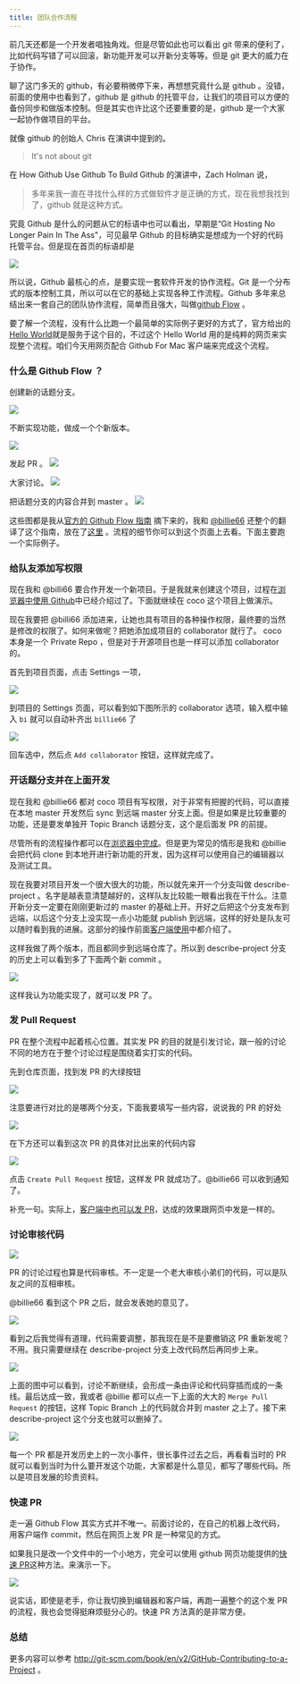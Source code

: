```yaml
---
title: 团队合作流程
---
```



前几天还都是一个开发者唱独角戏。但是尽管如此也可以看出 git 带来的便利了，比如代码写错了可以回滚，新功能开发可以开新分支等等。但是 git 更大的威力在于协作。

聊了这门多天的 github，有必要稍微停下来，再想想究竟什么是 github 。没错，前面的使用中也看到了，github 是 github 的托管平台，让我们的项目可以方便的备份同步和做版本控制。但是其实也许比这个还要重要的是，github 是一个大家一起协作做项目的平台。

就像 github 的创始人 Chris 在演讲中提到的。

>It's not about git

在 How Github Use Github To Build Github 的演讲中，Zach Holman 说，

>多年来我一直在寻找什么样的方式做软件才是正确的方式，现在我想我找到了，github 就是这种方式。


究竟 Github 是什么的问题从它的标语中也可以看出，早期是“Git Hosting No Longer Pain In The Ass"，可见最早 Github 的目标确实是想成为一个好的代码托管平台。但是现在首页的标语却是

![](images/flow_github/better_together.png)


所以说，Github 最核心的点，是要实现一套软件开发的协作流程。Git 是一个分布式的版本控制工具，所以可以在它的基础上实现各种工作流程。Github 多年来总结出来一套自己的团队协作流程，简单而且强大，叫做[github Flow](https://guides.github.com/introduction/flow/index.html) 。


要了解一个流程，没有什么比跑一个最简单的实际例子更好的方式了，官方给出的[Hello World](https://guides.github.com/activities/hello-world/)就是服务于这个目的，不过这个 Hello World 用的是纯粹的网页来实现整个流程。咱们今天用网页配合 Github For Mac 客户端来完成这个流程。


### 什么是 Github Flow ？

创建新的话题分支。

![](images/flow_github/new_branch.png)

不断实现功能，做成一个个新版本。

![](images/flow_github/make_changes.png)

发起 PR 。
![](images/flow_github/open_pr.png)

大家讨论。
![](images/flow_github/discuss.png)

把话题分支的内容合并到 master 。
![](images/flow_github/merge_in.png)


这些图都是我从[官方的 Github Flow 指南](https://guides.github.com/introduction/flow/index.html) 摘下来的，我和 [@billie66](http://github.com/billie66) 还整个的翻译了这个指南，放在了[这里](http://gitbeijing.com/flow) 。流程的细节你可以到这个页面上去看。下面主要跑一个实际例子。

<!-- http://git-scm.com/book/en/v2/GitHub-Contributing-to-a-Project 的例子就挺好 -->

### 给队友添加写权限

现在我和 @billi66 要合作开发一个新项目。于是我就来创建这个项目，过程在[浏览器中使用 Github](github_in_browser.html)中已经介绍过了。下面就继续在 coco 这个项目上做演示。

现在我要把 @billi66 添加进来，让她也具有项目的各种操作权限，最终要的当然是修改的权限了。如何来做呢？把她添加成项目的 collaborator 就行了。 coco 本身是一个 Private Repo ，但是对于开源项目也是一样可以添加 collaborator 的。

<!-- 未来跟 scoot 一样，用一个开源的项目放在那里，大家看看，挺好 -->


首先到项目页面，点击 Settings 一项，

![](images/flow_github/find_settings.png)

到项目的 Settings 页面，可以看到如下图所示的 collaborator 选项，输入框中输入 `bi` 就可以自动补齐出 `billie66` 了

![](images/flow_github/add_collaborator.png)

回车选中，然后点 `Add collaborator` 按钮，这样就完成了。

### 开话题分支并在上面开发

现在我和 @billie66 都对 coco 项目有写权限，对于非常有把握的代码，可以直接在本地 master 开发然后 sync 到远端 master 分支上面。但是如果是比较重要的功能，还是要发单独开 Topic Branch 话题分支，这个是后面发 PR 的前提。

尽管所有的流程操作都可以在[浏览器中完成](https://github.com/blog/1557-github-flow-in-the-browser)。但是更为常见的情形是我和 @billie 会把代码 clone 到本地开进行新功能的开发，因为这样可以使用自己的编辑器以及测试工具。

现在我要对项目开发一个很大很大的功能，所以就先来开一个分支叫做 describe-project 。名字是越表意清楚越好的，这样队友比较能一眼看出我在干什么。注意开新分支一定要在刚刚更新过的 master 的基础上开。开好之后把这个分支发布到远端，以后这个分支上没实现一点小功能就 publish 到远端，这样的好处是队友可以随时看到我的进展。这部分的操作前面[客户端使用](github_for_mac.html)中都介绍了。


这样我做了两个版本，而且都同步到远端仓库了。所以到 describe-project 分支的历史上可以看到多了下面两个新 commit 。

![](images/flow_github/two_commits.png)

这样我认为功能实现了，就可以发 PR 了。

### 发 Pull Request

PR 在整个流程中起着核心位置。其实发 PR 的目的就是引发讨论，跟一般的讨论不同的地方在于整个讨论过程是围绕着实打实的代码。


先到仓库页面，找到发 PR 的大绿按钮

![](images/flow_github/compare_btn.png)

注意要进行对比的是哪两个分支，下面我要填写一些内容，说说我的 PR 的好处

![](images/flow_github/pr_main_view.png)

在下方还可以看到这次 PR 的具体对比出来的代码内容

![](images/flow_github/pr_content.png)

点击 `Create Pull Request` 按钮，这样发 PR 就成功了。@billie66 可以收到通知了。


补充一句。实际上，[客户端中也可以发 PR](https://github.com/blog/1946-create-pull-requests-with-github-for-mac)，达成的效果跟网页中发是一样的。

### 讨论审核代码

![](images/flow_github/final_pr.png)

PR 的讨论过程也算是代码审核。不一定是一个老大审核小弟们的代码，可以是队友之间的互相审核。

@billie66 看到这个 PR 之后，就会发表她的意见了。

![](images/flow_github/billie_comment.png)

看到之后我觉得有道理，代码需要调整，那我现在是不是要撤销这 PR 重新发呢？不用。我只需要继续在 describe-project 分支上改代码然后再同步上来。

![](images/flow_github/more_code.png)

上面的图中可以看到，讨论不断继续，会形成一条由评论和代码穿插而成的一条线。最后达成一致，我或者 @billie 都可以点一下上面的大大的 `Merge Pull Request` 的按钮，这样 Topic Branch 上的代码就合并到 master 之上了。接下来 describe-project 这个分支也就可以删掉了。

![](images/flow_github/delete_branch.png)




每一个 PR 都是开发历史上的一次小事件，很长事件过去之后，再看看当时的 PR 就可以看到当时为什么要开发这个功能，大家都是什么意见，都写了哪些代码。所以是项目发展的珍贵资料。


### 快速 PR

走一遍 Github Flow 其实方式并不唯一。前面讨论的，在自己的机器上改代码，用客户端作 commit，然后在网页上发 PR 是一种常见的方式。

如果我只是改一个文件中的一个小地方，完全可以使用 github 网页功能提供的[快速 PR](https://github.com/blog/1945-quick-pull-requests)这种方法。来演示一下。


![](images/flow_github/quick_pr.png)


说实话，即使是老手，你让我切换到编辑器和客户端，再跑一遍整个的这个发 PR 的流程，我也会觉得挺麻烦挺分心的。快速 PR 方法真的是非常方便。


### 总结
更多内容可以参考 <http://git-scm.com/book/en/v2/GitHub-Contributing-to-a-Project> 。
